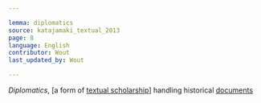 ```yaml
---

lemma: diplomatics
source: katajamaki_textual_2013
page: 8
language: English
contributor: Wout
last_updated_by: Wout

---
```


_Diplomatics_, [a form of [textual scholarship](textualScholarship.html)] handling historical [documents](document.html)
